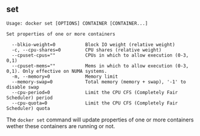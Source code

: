 <!--[metadata]>
+++
title = "set"
description = "The set command description and usage"
keywords = ["proprities, update, dynamically"]
[menu.main]
parent = "smn_cli"
weight=1
+++
<![end-metadata]-->

## set

    Usage: docker set [OPTIONS] CONTAINER [CONTAINER...]

    Set properties of one or more containers

      --blkio-weight=0           Block IO weight (relative weight)
      -c, --cpu-shares=0         CPU shares (relative weight)
      --cpuset-cpus=""           CPUs in which to allow execution (0-3, 0,1)
      --cpuset-mems=""           Mems in which to allow execution (0-3, 0,1). Only effective on NUMA systems.
      -m, --memory=0             Memory limit
      --memory-swap=0            Total memory (memory + swap), '-1' to disable swap
      --cpu-period=0             Limit the CPU CFS (Completely Fair Scheduler) period
      --cpu-quota=0              Limit the CPU CFS (Completely Fair Scheduler) quota

The `docker set` command will update properties of one or more containers
wether these containers are running or not.
